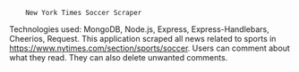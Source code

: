         New York Times Soccer Scraper 
Technologies used: MongoDB, Node.js, Express, Express-Handlebars, Cheerios, Request.
This application scraped all news related to sports in https://www.nytimes.com/section/sports/soccer. Users can comment about what they read. They can also delete unwanted comments.
